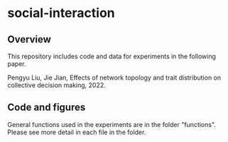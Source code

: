 # social-interaction

## Overview

This repository includes code and data for experiments in the following paper. 

Pengyu Liu, Jie Jian, Effects of network topology and trait distribution on collective decision making, 2022.

## Code and figures

General functions used in the experiments are in the folder "functions". Please see more detail in each file in the folder.
